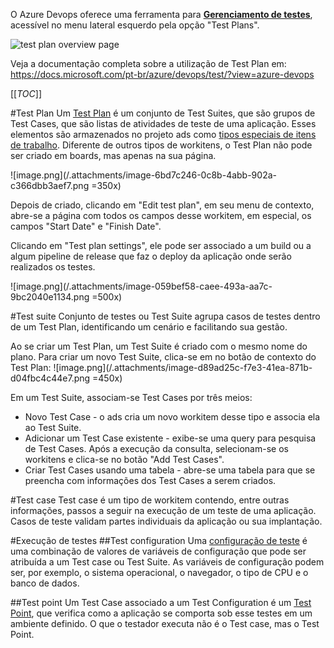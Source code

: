 O Azure Devops oferece uma ferramenta para [**Gerenciamento de testes**](/Wiki-de-Arquitetura-e-Padrões-do-DTI/Biblioteca/Desenvolvimento/Gerenciamento-de-testes), acessível no menu lateral esquerdo pela opção "Test Plans".

<IMG  src="https://docs.microsoft.com/en-us/azure/devops/test/media/new-test-plans-page/test-plan-overview.png?view=azure-devops-2020"  alt="test plan overview page"/>

Veja a documentação completa sobre a utilização de Test Plan em:
https://docs.microsoft.com/pt-br/azure/devops/test/?view=azure-devops

[[_TOC_]]

#Test Plan
Um [Test Plan](https://docs.microsoft.com/en-us/azure/devops/test/new-test-plans-page?view=azure-devops-2020) é um conjunto de Test Suites, que são grupos de Test Cases, que são listas de atividades de teste de uma aplicação.
Esses elementos são armazenados no projeto ads como [tipos especiais de itens de trabalho](https://docs.microsoft.com/pt-br/azure/devops/test/create-a-test-plan?view=azure-devops#what-are-test-plans-test-suites-and-test-cases).
Diferente de outros tipos de workitens, o Test Plan não pode ser criado em boards, mas apenas na sua página.

![image.png](/.attachments/image-6bd7c246-0c8b-4abb-902a-c366dbb3aef7.png =350x)

Depois de criado, clicando em "Edit test plan", em seu menu de contexto, abre-se a página com todos os campos desse workitem, em especial, os campos "Start Date" e "Finish Date".

Clicando em "Test plan settings", ele pode ser associado a um build ou a algum pipeline de release que faz o deploy da aplicação onde serão realizados os testes.

![image.png](/.attachments/image-059bef58-caee-493a-aa7c-9bc2040e1134.png =500x)

#Test suite
Conjunto de testes ou Test Suite agrupa casos de testes dentro de um Test Plan, identificando um cenário e facilitando sua gestão.

Ao se criar um Test Plan, um Test Suite é criado com o mesmo nome do plano.
Para criar um novo Test Suite, clica-se em no botão de contexto do Test Plan:
![image.png](/.attachments/image-d89ad25c-f7e3-41ea-871b-d04fbc4c44e7.png =450x)

Em um Test Suite, associam-se Test Cases por três meios:
- Novo Test Case - o ads cria um novo workitem desse tipo e associa ela ao Test Suite.
- Adicionar um Test Case existente - exibe-se uma query para pesquisa de Test Cases. Após a execução da consulta, selecionam-se os workitens e clica-se no botão "Add Test Cases".
- Criar Test Cases usando uma tabela - abre-se uma tabela para que se preencha com informações dos Test Cases a serem criados. 

#Test case
Test case é um tipo de workitem contendo, entre outras informações, passos a seguir na execução de um teste de uma aplicação.
Casos de teste validam partes individuais da aplicação ou sua implantação.


#Execução de testes
##Test configuration
Uma [configuração de teste](https://docs.microsoft.com/pt-br/azure/devops/test/test-different-configurations?view=azure-devops#create-configs) é uma combinação de valores de variáveis de configuração que pode ser atribuída a um Test case ou Test Suite. 
As variáveis de configuração podem ser, por exemplo, o sistema operacional, o navegador, o tipo de CPU e o banco de dados. 

##Test point
Um Test Case associado a um Test Configuration é um [Test Point](https://docs.microsoft.com/en-us/azure/devops/test/new-test-plans-page?view=azure-devops#execute-tab), que verifica como a aplicação se comporta sob esse testes em um ambiente definido.
O que o testador executa não é o Test case, mas o Test Point.




